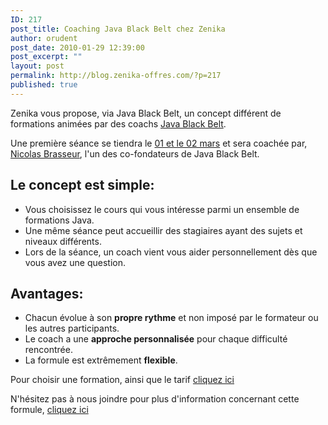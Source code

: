 ```yaml
---
ID: 217
post_title: Coaching Java Black Belt chez Zenika
author: orudent
post_date: 2010-01-29 12:39:00
post_excerpt: ""
layout: post
permalink: http://blog.zenika-offres.com/?p=217
published: true
---
```

<p>Zenika vous propose, via Java Black Belt, un concept différent de formations animées par des coachs <a href="http://www.javablackbelt.com/">Java Black Belt</a>.<br /></p> <p>Une première séance se tiendra le <a href="http://www.zenika.com/formation_java_black_belt.php">01 et le 02 mars</a> et sera coachée par, <a href="http://www.blackbeltfactory.com/ui#user/id=470">Nicolas Brasseur</a>, l'un des co-fondateurs de Java Black Belt.</p> <h2>Le concept est simple:</h2> <ul> <li>Vous choisissez le cours qui vous intéresse parmi un ensemble de formations Java.</li> <li>Une même séance peut accueillir des stagiaires ayant des sujets et niveaux différents.</li> <li>Lors de la séance, un coach vient vous aider personnellement dès que vous avez une question.</li> </ul> <h2>Avantages:</h2> <ul> <li>Chacun évolue à son <strong>propre rythme</strong> et non imposé par le formateur ou les autres participants.</li> <li>Le coach a une <strong>approche personnalisée</strong> pour chaque difficulté rencontrée.</li> <li>La formule est extrêmement <strong>flexible</strong>.<br /></li> </ul> <p>Pour choisir une formation, ainsi que le tarif <a href="http://www.zenika.com/formation_java_black_belt.php">cliquez ici</a></p> <p>N'hésitez pas à nous joindre pour plus d'information concernant cette formule, <a href="training@zenika.com">cliquez ici</a><br /></p>